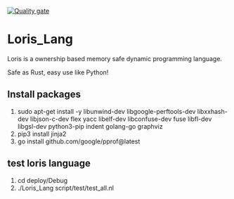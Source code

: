 [![Quality gate](https://sonarcloud.io/api/project_badges/quality_gate?project=yunhaizhu_Loris_Lang)](https://sonarcloud.io/summary/new_code?id=yunhaizhu_Loris_Lang)

# Loris_Lang
Loris is a ownership based memory safe dynamic programming language. 

Safe as Rust, easy use like Python! 

## Install packages
1. sudo apt-get install -y libunwind-dev libgoogle-perftools-dev libxxhash-dev libjson-c-dev flex yacc libelf-dev libconfuse-dev fuse libfl-dev libgsl-dev python3-pip indent golang-go graphviz
2. pip3 install jinja2
3. go install github.com/google/pprof@latest

## test loris language
1. cd deploy/Debug
2. ./Loris_Lang script/test/test_all.nl
